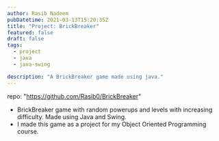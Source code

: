 ```yaml
---
author: Rasib Nadeem
pubDatetime: 2021-03-13T15:20:35Z
title: "Project: BrickBreaker"
featured: false
draft: false
tags:
  - project
  - java
  - java-swing

description: "A BrickBreaker game made using java."
---
```


repo: "https://github.com/Rasib0/BrickBreaker"

- BrickBreaker game with random powerups and levels with increasing difficulty. Made using Java and Swing.
- I made this game as a project for my Object Oriented Programming course.
